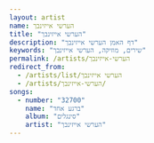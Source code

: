 ```yaml
---
layout: artist
name: הערשי אייזינבך
title: "הערשי אייזינבך"
description: "דף האמן הערשי אייזינבך"
keywords: "שירים, מוזיקה, הערשי אייזינבך"
permalink: /artists/הערשי-אייזינבך
redirect_from:
  - /artists/list/הערשי אייזינבך
  - /artists/הערשי-אייזינבך/
songs:
  - number: "32700"
    name: "ברגע אחד"
    album: "סינגלים"
    artist: "הערשי אייזינבך"
---
```

